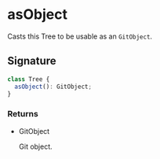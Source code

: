 # asObject

Casts this Tree to be usable as an `GitObject`.

## Signature

```ts
class Tree {
  asObject(): GitObject;
}
```

### Returns

<ul class="param-ul">
  <li class="param-li param-li-root">
    <span class="param-type">GitObject</span>
    <br>
    <p class="param-description">Git object.</p>
  </li>
</ul>